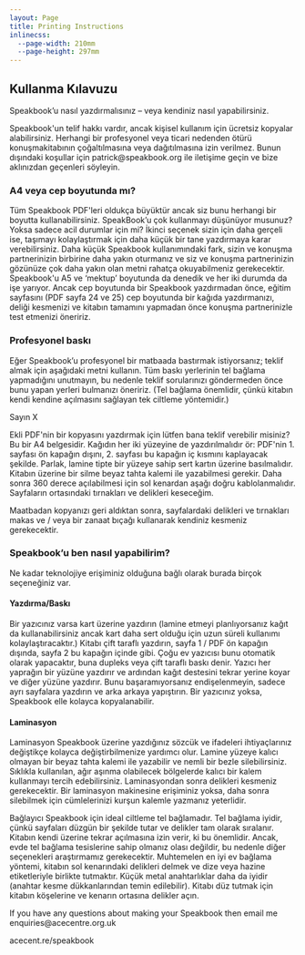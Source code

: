 ```yaml
---
layout: Page
title: Printing Instructions
inlinecss:
  --page-width: 210mm
  --page-height: 297mm
---
```

<div class="page">
  <div class="flex-v items-align-center">
    <SpeakBookTextFourColorBkg class="speakbook-title fsize-12 p-1 bold text-center" text="SPEAKBOOK"></SpeakBookTextFourColorBkg>
  </div>
  <h2>Kullanma Kılavuzu </h2>
  <p>Speakbook’u nasıl yazdırmalısınız – veya kendiniz nasıl yapabilirsiniz. </p>
  <p>Speakbook'un telif hakkı vardır, ancak kişisel kullanım için ücretsiz kopyalar alabilirsiniz. Herhangi bir profesyonel veya ticari nedenden ötürü konuşmakitabının çoğaltılmasına veya dağıtılmasına izin verilmez. Bunun dışındaki  koşullar için patrick@speakbook.org ile iletişime geçin ve bize aklınızdan geçenleri söyleyin.</p>
  <h3>A4 veya cep boyutunda mı? </h3>
  <p>Tüm Speakbook PDF'leri oldukça büyüktür ancak siz bunu  herhangi bir boyutta kullanabilirsiniz. SpeakBook’u çok kullanmayı düşünüyor musunuz? Yoksa sadece acil durumlar için mi? İkinci seçenek sizin için daha gerçeli ise, taşımayı kolaylaştırmak için daha küçük bir tane yazdırmaya karar verebilirsiniz. Daha küçük Speakbook kullanımındaki fark, sizin ve konuşma partnerinizin birbirine daha yakın oturmanız ve siz ve konuşma partnerinizin gözünüze çok daha yakın olan metni rahatça okuyabilmeniz gerekecektir. Speakbook'u A5 ve ‘mektup’ boyutunda da denedik ve her iki durumda da işe yarıyor. Ancak cep boyutunda bir Speakbook yazdırmadan önce, eğitim sayfasını (PDF sayfa 24 ve 25) cep boyutunda bir kağıda yazdırmanızı, deliği kesmenizi ve kitabın tamamını yapmadan önce konuşma partnerinizle test etmenizi öneririz.</p>
  <h3>Profesyonel baskı </h3>
  <p>Eğer Speakbook’u profesyonel bir matbaada bastırmak istiyorsanız; teklif almak için aşağıdaki metni kullanın. Tüm baskı yerlerinin tel bağlama yapmadığını unutmayın, bu nedenle teklif sorularınızı göndermeden önce bunu yapan yerleri bulmanızı öneririz. (Tel bağlama önemlidir, çünkü kitabın kendi kendine açılmasını sağlayan tek ciltleme yöntemidir.)  </p>
  <div class="my-3"></div>
  <p>Sayın X</p>
  <p>Ekli PDF'nin bir kopyasını yazdırmak için lütfen bana teklif verebilir misiniz? Bu bir A4 belgesidir. Kağıdın her iki yüzeyine de yazdırılmalıdır ör: PDF'nin 1. sayfası ön kapağın dışını, 2. sayfası bu kapağın iç kısmını kaplayacak şekilde. Parlak, lamine tipte bir yüzeye sahip sert kartın üzerine basılmalıdır. Kitabın üzerine bir silme beyaz tahta kalemi ile yazabilmesi gerekir. Daha sonra 360 derece açılabilmesi için sol kenardan aşağı doğru kablolanmalıdır. Sayfaların ortasındaki tırnakları ve delikleri keseceğim.  </p>
  <p>Maatbadan kopyanızı geri aldıktan sonra, sayfalardaki delikleri ve tırnakları makas ve / veya bir zanaat bıçağı kullanarak kendiniz kesmeniz gerekecektir.</p>
</div>
<div class="page">
  <h3>Speakbook’u ben nasıl yapabilirim? </h3>
  <p>Ne kadar teknolojiye erişiminiz olduğuna bağlı olarak burada birçok seçeneğiniz var.</p>
  <h4>Yazdırma/Baskı</h4>
  <p>Bir yazıcınız varsa kart üzerine yazdırın (lamine etmeyi planlıyorsanız kağıt da kullanabilirsiniz ancak kart daha sert olduğu için uzun süreli kullanımı kolaylaştıracaktır.) Kitabı çift taraflı yazdırın, sayfa 1 / PDF ön kapağın dışında, sayfa 2 bu kapağın içinde gibi. Çoğu ev yazıcısı bunu otomatik olarak yapacaktır, buna dupleks veya çift taraflı baskı denir. Yazıcı her yaprağın bir yüzüne yazdırır ve ardından kağıt destesini tekrar yerine koyar ve diğer yüzüne yazdırır. Bunu başaramıyorsanız endişelenmeyin, sadece ayrı sayfalara yazdırın ve arka arkaya yapıştırın. Bir yazıcınız yoksa, Speakbook elle kolayca kopyalanabilir.</p>
  <h4>Laminasyon </h4>
  <p>Laminasyon Speakbook üzerine yazdığınız sözcük ve ifadeleri ihtiyaçlarınız değiştikçe kolayca değiştirbilmenize yardımcı olur. Lamine yüzeye kalıcı olmayan bir beyaz tahta kalemi ile yazabilir ve nemli bir bezle silebilirsiniz. Sıklıkla kullanılan, ağır aşınma olabilecek bölgelerde kalıcı bir kalem kullanmayı tercih edebilirsiniz. Laminasyondan sonra delikleri kesmeniz gerekecektir. Bir laminasyon makinesine erişiminiz yoksa, daha sonra silebilmek için cümlelerinizi kurşun kalemle yazmanız yeterlidir.</p>
  <p>Bağlayıcı Speakbook için ideal ciltleme tel bağlamadır. Tel bağlama iyidir, çünkü sayfaları düzgün bir şekilde tutar ve delikler tam olarak sıralanır. Kitabın kendi üzerine tekrar açılmasına izin verir, ki bu önemlidir. Ancak, evde tel bağlama tesislerine sahip olmanız olası değildir, bu nedenle diğer seçenekleri araştırmamız gerekecektir. Muhtemelen en iyi ev bağlama yöntemi, kitabın sol kenarındaki delikleri delmek ve dize veya hazine etiketleriyle birlikte tutmaktır. Küçük metal anahtarlıklar daha da iyidir (anahtar kesme dükkanlarından temin edilebilir). Kitabı düz tutmak için kitabın köşelerine ve kenarın ortasına delikler açın.</p>
</div>
<div class="page">
  <p class="fsize-8 bold">If you have any questions about making your Speakbook then email me enquiries@acecentre.org.uk</p>
  <p class="fsize-9 bold text-center">acecent.re/speakbook</p>
</div>
